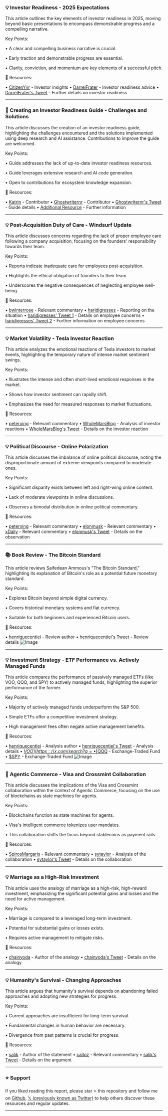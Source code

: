 ### 💡 Investor Readiness - 2025 Expectations

This article outlines the key elements of investor readiness in 2025, moving beyond basic presentations to encompass demonstrable progress and a compelling narrative.


Key Points:

•  A clear and compelling business narrative is crucial.


•  Early traction and demonstrable progress are essential.


•  Clarity, conviction, and momentum are key elements of a successful pitch.



🔗 Resources:

• [CitizenYvr](https://x.com/CitizenYvr) -  Investor insights
• [DarrelFrater](https://x.com/DarrelFrater) -  Investor readiness advice
• [DarrelFrater's Tweet](https://x.com/DarrelFrater/status/1943763636394066274) -  Further details on investor readiness


---

### 🤖  Creating an Investor Readiness Guide - Challenges and Solutions

This article discusses the creation of an investor readiness guide, highlighting the challenges encountered and the solutions implemented using deep research and AI assistance.  Contributions to improve the guide are welcomed.


Key Points:

• Guide addresses the lack of up-to-date investor readiness resources.


• Guide leverages extensive research and AI code generation.


•  Open to contributions for ecosystem knowledge expansion.


🔗 Resources:

• [Katrin](https://x.com/whoiskatrin) - Contributor
• [Ghostwriternr](https://x.com/ghostwriternr) - Contributor
• [Ghostwriternr's Tweet](https://x.com/ghostwriternr/status/1944203555427987711) - Guide details
• [Additional Resource](https://t.co/oZswGq5YyZ) -  Further information



---

### 💡  Post-Acquisition Duty of Care - Windsurf Update

This article discusses concerns regarding the lack of proper employee care following a company acquisition, focusing on the founders' responsibility towards their team.


Key Points:

•  Reports indicate inadequate care for employees post-acquisition.


•  Highlights the ethical obligation of founders to their team.


•  Underscores the negative consequences of neglecting employee well-being.



🔗 Resources:

• [bwinterrose](https://x.com/bwinterrose) -  Relevant commentary
• [haridigresses](https://x.com/haridigresses) - Reporting on the situation
• [haridigresses' Tweet 1](https://x.com/haridigresses/status/1944166580172337335) -  Details on employee concerns
• [haridigresses' Tweet 2](https://x.com/haridigresses/status/1944115444031361155) - Further information on employee concerns


---

### 💡 Market Volatility - Tesla Investor Reaction

This article analyzes the emotional reactions of Tesla investors to market events, highlighting the temporary nature of intense market sentiment swings.


Key Points:

•  Illustrates the intense and often short-lived emotional responses in the market.


•  Shows how investor sentiment can rapidly shift.


•  Emphasizes the need for measured responses to market fluctuations.


🔗 Resources:

• [peterxing](https://x.com/peterxing) - Relevant commentary
• [WholeMarsBlog](https://x.com/WholeMarsBlog) - Analysis of investor reactions
• [WholeMarsBlog's Tweet](https://x.com/WholeMarsBlog/status/1943800456557605361) -  Details on the investor reaction


---

### 💡 Political Discourse - Online Polarization

This article discusses the imbalance of online political discourse, noting the disproportionate amount of extreme viewpoints compared to moderate ones.


Key Points:

•  Significant disparity exists between left and right-wing online content.


•  Lack of moderate viewpoints in online discussions.


•  Observes a bimodal distribution in online political commentary.



🔗 Resources:

• [peterxing](https://x.com/peterxing) - Relevant commentary
• [elonmusk](https://x.com/elonmusk) - Relevant commentary
• [xDaily](https://x.com/xDaily) - Relevant commentary
• [elonmusk's Tweet](https://x.com/elonmusk/status/1944249535070712101) -  Details on the observation


---

### 📚 Book Review - The Bitcoin Standard

This article reviews Saifedean Ammous's "The Bitcoin Standard," highlighting its explanation of Bitcoin's role as a potential future monetary standard.


Key Points:

•  Explores Bitcoin beyond simple digital currency.


•  Covers historical monetary systems and fiat currency.


•  Suitable for both beginners and experienced Bitcoin users.


🔗 Resources:

• [henriquecentiei](https://x.com/henriquecentiei) - Review author
• [henriquecentiei's Tweet](https://x.com/henriquecentiei/status/1944022943769800744) -  Review details
![Image](https://pbs.twimg.com/media/GvqOkI_bsAQT6iS?format=jpg&name=small)


---

### 💡 Investment Strategy - ETF Performance vs. Actively Managed Funds

This article compares the performance of passively managed ETFs (like VOO, QQQ, and SPY) to actively managed funds, highlighting the superior performance of the former.


Key Points:

•  Majority of actively managed funds underperform the S&P 500.


•  Simple ETFs offer a competitive investment strategy.


•  High management fees often negate active management benefits.


🔗 Resources:

• [henriquecentiei](https://x.com/henriquecentiei) -  Analysis author
• [henriquecentiei's Tweet](https://x.com/henriquecentiei/status/1943660556776571385) -  Analysis details
• [$VOO](https://x.com/search?q=%24VOO&src=cashtag_click) -  Exchange-Traded Fund
• [$QQQ](https://x.com/search?q=%24QQQ&src=cashtag_click) -  Exchange-Traded Fund
• [$SPY](https://x.com/search?q=%24SPY&src=cashtag_click) -  Exchange-Traded Fund
![Image](https://pbs.twimg.com/media/GvlE-bkaIAAvSwd?format=jpg&name=small)


---

### 🤖  Agentic Commerce - Visa and Crossmint Collaboration

This article discusses the implications of the Visa and Crossmint collaboration within the context of Agentic Commerce, focusing on the use of blockchains as state machines for agents.


Key Points:

•  Blockchains function as state machines for agents.


•  Visa's intelligent commerce tokenizes user mandates.


•  This collaboration shifts the focus beyond stablecoins as payment rails.



🔗 Resources:

• [SpirosMargaris](https://x.com/SpirosMargaris) - Relevant commentary
• [sytaylor](https://x.com/sytaylor) - Analysis of the collaboration
• [sytaylor's Tweet](https://x.com/sytaylor/status/1944021408058662977) -  Details on the collaboration


---

### 💡  Marriage as a High-Risk Investment

This article uses the analogy of marriage as a high-risk, high-reward investment, emphasizing the significant potential gains and losses and the need for active management.


Key Points:

•  Marriage is compared to a leveraged long-term investment.


•  Potential for substantial gains or losses exists.


•  Requires active management to mitigate risks.


🔗 Resources:

• [chainyoda](https://x.com/chainyoda) -  Author of the analogy
• [chainyoda's Tweet](https://x.com/chainyoda/status/1944254417634574381) -  Details on the analogy



---

### 💡  Humanity's Survival -  Changing Approaches

This article argues that humanity's survival depends on abandoning failed approaches and adopting new strategies for progress.


Key Points:

•  Current approaches are insufficient for long-term survival.


•  Fundamental changes in human behavior are necessary.


•  Divergence from past patterns is crucial for progress.


🔗 Resources:

• [salik](https://x.com/salik) -  Author of the statement
• [caitoz](https://x.com/caitoz) -  Relevant commentary
• [salik's Tweet](https://x.com/salik/status/1944254331189973488) -  Details on the argument


---

### ⭐️ Support

If you liked reading this report, please star ⭐️ this repository and follow me on [Github](https://github.com/Drix10), [𝕏 (previously known as Twitter)](https://x.com/DRIX_10_) to help others discover these resources and regular updates.

---